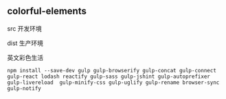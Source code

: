 ## colorful-elements 

src 开发环境

dist 生产环境

英文彩色生活

`npm install --save-dev gulp gulp-browserify gulp-concat gulp-connect gulp-react lodash reactify gulp-sass gulp-jshint gulp-autoprefixer gulp-livereload  gulp-minify-css gulp-uglify gulp-rename browser-sync gulp-notify`